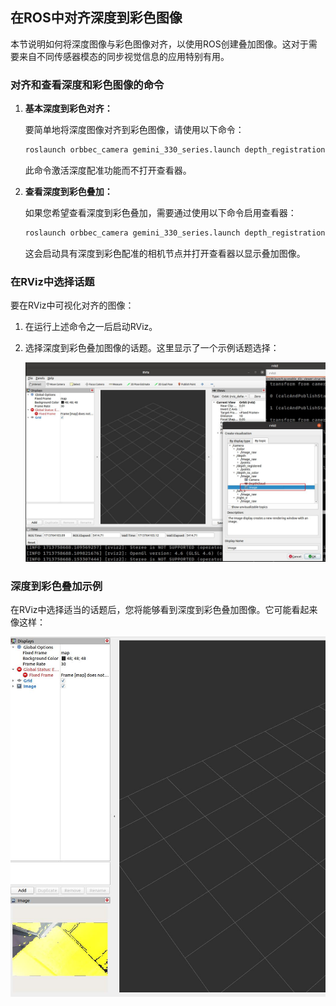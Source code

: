 ## 在ROS中对齐深度到彩色图像

本节说明如何将深度图像与彩色图像对齐，以使用ROS创建叠加图像。这对于需要来自不同传感器模态的同步视觉信息的应用特别有用。

### 对齐和查看深度和彩色图像的命令

1. **基本深度到彩色对齐：**

   要简单地将深度图像对齐到彩色图像，请使用以下命令：

   ```bash
   roslaunch orbbec_camera gemini_330_series.launch depth_registration:=true
   ```

   此命令激活深度配准功能而不打开查看器。
2. **查看深度到彩色叠加：**

   如果您希望查看深度到彩色叠加，需要通过使用以下命令启用查看器：

   ```bash
   roslaunch orbbec_camera gemini_330_series.launch depth_registration:=true enable_d2c_viewer:=true
   ```

   这会启动具有深度到彩色配准的相机节点并打开查看器以显示叠加图像。

### 在RViz中选择话题

要在RViz中可视化对齐的图像：

1. 在运行上述命令之一后启动RViz。
2. 选择深度到彩色叠加图像的话题。这里显示了一个示例话题选择：

   ![深度到彩色叠加的话题选择](../../image/align_depth_color/image3.png)

### 深度到彩色叠加示例

在RViz中选择适当的话题后，您将能够看到深度到彩色叠加图像。它可能看起来像这样：

![深度到彩色叠加图像](../../image/align_depth_color/image4.jpg)

